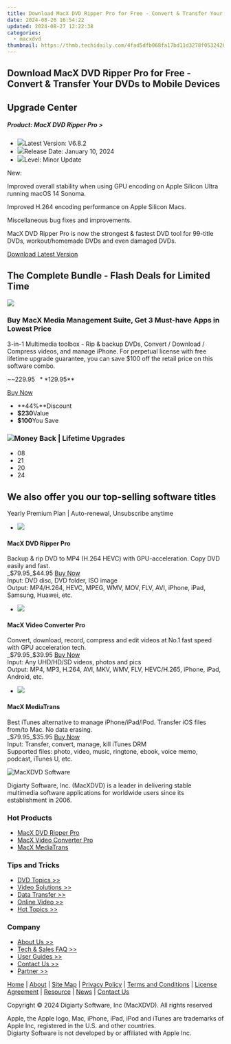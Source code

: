 ```yaml
---
title: Download MacX DVD Ripper Pro for Free - Convert & Transfer Your DVDs to Mobile Devices
date: 2024-08-26 16:54:22
updated: 2024-08-27 12:22:38
categories:
  - macxdvd
thumbnail: https://thmb.techidaily.com/4fad5dfb068fa17bd11d3278f05324268f19f0e4e3fba2cd6b2af2a6f5ad615e.jpg
---
```


## Download MacX DVD Ripper Pro for Free - Convert & Transfer Your DVDs to Mobile Devices

## Upgrade Center

##### Product: MacX DVD Ripper Pro >

* ![](https://www.macxdvd.com/mac-dvd-ripper-pro/../image-style/series-update/icon01.png)Latest Version: V6.8.2
* ![](https://www.macxdvd.com/mac-dvd-ripper-pro/../image-style/series-update/icon02.png)Release Date: January 10, 2024
* ![](https://www.macxdvd.com/mac-dvd-ripper-pro/../image-style/series-update/icon03.png)Level: Minor Update

New:

Improved overall stability when using GPU encoding on Apple Silicon Ultra running macOS 14 Sonoma.

Improved H.264 encoding performance on Apple Silicon Macs.

Miscellaneous bug fixes and improvements.

MacX DVD Ripper Pro is now the strongest & fastest DVD tool for 99-title DVDs, workout/homemade DVDs and even damaged DVDs.

[Download Latest Version](https://tools.techidaily.com/macxdvd/products/) 



## The Complete Bundle - Flash Deals for Limited Time

![](https://www.macxdvd.com/mac-dvd-ripper-pro/../image-style/series-update/macx-bundle.png)

### Buy MacX Media Management Suite, Get 3 Must-have Apps in Lowest Price

3-in-1 Multimedia toolbox - Rip & backup DVDs, Convert / Download / Compress videos, and manage iPhone. For perpetual license with free lifetime upgrade guarantee, you can save $100 off the retail price on this software combo. 

~~$229.95~~ **$129.95**

[Buy Now](https://estore.macxdvd.com/order/checkout.php?PRODS=37061377&CARD=2&QTY=1&CART=1&SHORT_FORM=1&COUPON=BUNDLEM50OFF&ORDERSTYLE=nLWsnpXPnHU%3D&DESIGN_TYPE=2&HIDEC=0&AFFILIATE=108875) 
* **44%**Discount
* **$230**Value
* **$100**You Save

### ![](https://www.macxdvd.com/mac-dvd-ripper-pro/../image-style/series-update/day.png)Money Back | Lifetime Upgrades

* 08
* 21
* 20
* 24



## We also offer you our top-selling software titles

Yearly Premium Plan | Auto-renewal, Unsubscribe anytime

* ![](https://www.macxdvd.com/mac-dvd-ripper-pro/../image-style/series-update/box-drp.png)  
#### MacX DVD Ripper Pro  
Backup & rip DVD to MP4 (H.264 HEVC) with GPU-acceleration. Copy DVD easily and fast.  
_$79.95_$44.95 [Buy Now](https://estore.macxdvd.com/order/checkout.php?PRODS=37060137&QTY=1&CART=1&SHORT_FORM=1&COUPON=PT1Y44&ORDERSTYLE=nLWsnpXPnHU%3D&DESIGN_TYPE=2&HIDEC=0&AFFILIATE=108875)  
Input: DVD disc, DVD folder, ISO image  
Output: MP4/H.264, HEVC, MPEG, WMV, MOV, FLV, AVI, iPhone, iPad, Samsung, Huawei, etc.
* ![](https://www.macxdvd.com/mac-dvd-ripper-pro/../image-style/series-update/box-vcp.png)  
#### MacX Video Converter Pro  
Convert, download, record, compress and edit videos at No.1 fast speed with GPU acceleration tech.  
_$79.95_$39.95 [Buy Now](https://estore.macxdvd.com/order/checkout.php?PRODS=37060674&QTY=1&CART=1&SHORT_FORM=1&COUPON=VCY39&ORDERSTYLE=nLWsnpXPnHU%3D&DESIGN_TYPE=2&HIDEC=0&AFFILIATE=108875)  
Input: Any UHD/HD/SD videos, photos and pics  
Output: MP4, MP3, H.264, AVI, MKV, WMV, FLV, HEVC/H.265, iPhone, iPad, Android, etc.
* ![](https://www.macxdvd.com/mac-dvd-ripper-pro/../image-style/series-update/box-mediatrans.png)  
#### MacX MediaTrans  
Best iTunes alternative to manage iPhone/iPad/iPod. Transfer iOS files from/to Mac. No data erasing.  
_$79.95_$35.95 [Buy Now](https://estore.macxdvd.com/order/checkout.php?PRODS=37061199&QTY=1&CART=1&SHORT_FORM=1&COUPON=MTM35&ORDERSTYLE=nLWsnpXPnHU%3D&DESIGN_TYPE=2&HIDEC=0&AFFILIATE=108875)  
Input: Transfer, convert, manage, kill iTunes DRM  
Supported files: photo, video, music, ringtone, ebook, voice memo, podcast, iTunes U, etc.


![MacXDVD Software](https://www.macxdvd.com/mac-dvd-ripper-pro/../icon/logo.png) 

Digiarty Software, Inc. (MacXDVD) is a leader in delivering stable multimedia software applications for worldwide users since its establishment in 2006.

### Hot Products

* [MacX DVD Ripper Pro](https://tools.techidaily.com/macxdvd/products/)
* [MacX Video Converter Pro](https://tools.techidaily.com/macxdvd/products/)
* [MacX MediaTrans](https://tools.techidaily.com/macxdvd/products/)

### Tips and Tricks

* [DVD Topics >>](https://tools.techidaily.com/macxdvd/products/)
* [Video Solutions >>](https://tools.techidaily.com/macxdvd/products/)
* [Data Transfer >>](https://tools.techidaily.com/macxdvd/products/)
* [Online Video >>](https://tools.techidaily.com/macxdvd/products/)
* [Hot Topics >>](https://tools.techidaily.com/macxdvd/products/)

### Company

* [About Us >>](https://tools.techidaily.com/macxdvd/products/)
* [Tech & Sales FAQ >>](https://tools.techidaily.com/macxdvd/products/)
* [User Guides >>](https://tools.techidaily.com/macxdvd/products/)
* [Contact Us >>](https://tools.techidaily.com/macxdvd/products/)
* [Partner >>](https://tools.techidaily.com/macxdvd/products/)



[Home](https://tools.techidaily.com/macxdvd/products/) | [About](https://tools.techidaily.com/macxdvd/products/) | [Site Map](https://tools.techidaily.com/macxdvd/products/) | [Privacy Policy](https://tools.techidaily.com/macxdvd/products/) | [Terms and Conditions](https://tools.techidaily.com/macxdvd/products/) | [License Agreement](https://tools.techidaily.com/macxdvd/products/) | [Resource](https://tools.techidaily.com/macxdvd/products/) | [News](https://tools.techidaily.com/macxdvd/products/) | [Contact Us](https://tools.techidaily.com/macxdvd/products/)

Copyright © 2024 Digiarty Software, Inc (MacXDVD). All rights reserved

Apple, the Apple logo, Mac, iPhone, iPad, iPod and iTunes are trademarks of Apple Inc, registered in the U.S. and other countries.  
Digiarty Software is not developed by or affiliated with Apple Inc.

<ins class="adsbygoogle"
     style="display:block"
     data-ad-format="autorelaxed"
     data-ad-client="ca-pub-7571918770474297"
     data-ad-slot="1223367746"></ins>



<ins class="adsbygoogle"
     style="display:block"
     data-ad-client="ca-pub-7571918770474297"
     data-ad-slot="8358498916"
     data-ad-format="auto"
     data-full-width-responsive="true"></ins>
